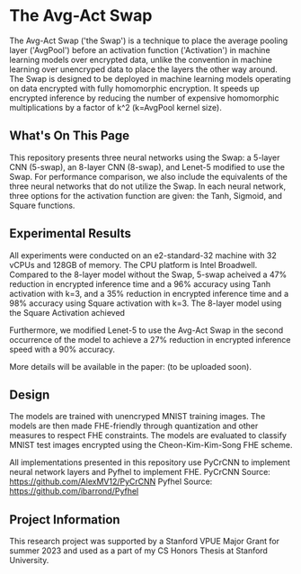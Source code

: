 # The Avg-Act Swap
The Avg-Act Swap ('the Swap') is a technique to place the average pooling layer ('AvgPool') before an activation function ('Activation') in machine learning models over encrypted data, unlike the convention in machine learning over unencryped data to place the layers the other way around. The Swap is designed to be deployed in machine learning models operating on data encrypted with fully homomorphic encryption. It speeds up encrypted inference by reducing the number of expensive homomorphic multiplications by a factor of k^2 (k=AvgPool kernel size).

## What's On This Page
This repository presents three neural networks using the Swap: a 5-layer CNN (5-swap), an 8-layer CNN (8-swap), and Lenet-5 modified to use the Swap. For performance comparison, we also include the equivalents of the three neural networks that do not utilize the Swap. In each neural network, three options for the activation function are given: the Tanh, Sigmoid, and Square functions.

## Experimental Results
All experiments were conducted on an e2-standard-32 machine with 32 vCPUs and 128GB of memory. The CPU platform is Intel Broadwell. Compared to the 8-layer model without the Swap, 5-swap acheived a 47% reduction in encrypted inference time and a 96% accuracy using Tanh activation with k=3, and a 35% reduction in encrypted inference time and a 98% accuracy using Square activation with k=3. The 8-layer model using the Square Activation achieved 

Furthermore, we modified Lenet-5 to use the Avg-Act Swap in the second occurrence of the model to achieve a 27% reduction in encrypted inference speed with a 90% accuracy.

More details will be available in the paper: (to be uploaded soon).

## Design
The models are trained with unencryped MNIST training images. The models are then made FHE-friendly through quantization and other measures to respect FHE constraints. The models are evaluated to classify MNIST test images encrypted using the Cheon-Kim-Kim-Song FHE scheme.

All implementations presented in this repository use PyCrCNN to implement neural network layers and Pyfhel to implement FHE.
PyCrCNN Source: https://github.com/AlexMV12/PyCrCNN
Pyfhel Source: https://github.com/ibarrond/Pyfhel

## Project Information
This research project was supported by a Stanford VPUE Major Grant for summer 2023 and used as a part of my CS Honors Thesis at Stanford University.
